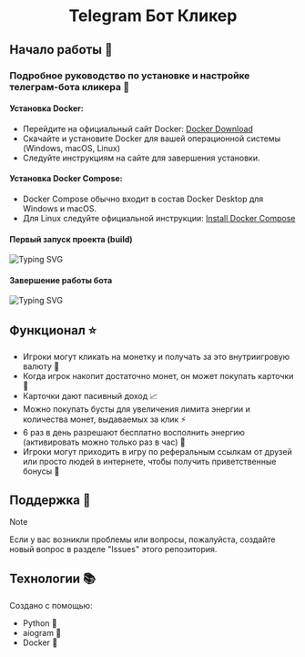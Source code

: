<h1 align="center">Telegram Бот Кликер</h1>

## Начало работы :mag_right:

### Подробное руководство по установке и настройке телеграм-бота кликера :wrench:

<h4>Установка Docker:</h4>

- Перейдите на официальный сайт Docker: <a href="https://www.docker.com/">Docker Download</a>
- Скачайте и установите Docker для вашей операционной системы (Windows, macOS, Linux)
- Следуйте инструкциям на сайте для завершения установки.

<h4>Установка Docker Compose:</h4>

- Docker Compose обычно входит в состав Docker Desktop для Windows и macOS.
- Для Linux следуйте официальной инструкции: <a href="https://docs.docker.com/desktop/install/linux-install/">Install Docker Compose</a>

<h4>Первый запуск проекта (build)</h4>
<picture>
  <source media="(prefers-color-scheme: dark)" srcset="https://readme-typing-svg.herokuapp.com?font=Comic+Sans&duration=4000&pause=100&color=FFFFFF&background=000000&random=false&width=435&lines=cd+Telegram-Bot-Clicker;docker+compose+up+--build">
    <!-- Светлая тема -->
    <img alt="Typing SVG" src="https://readme-typing-svg.herokuapp.com?font=Comic+Sans&duration=4400&pause=1000&color=000000&background=FFFFFF&random=false&width=460&lines=cd+Telegram-Bot-Clicker;docker+compose+up+%E2%80%94build">
</picture>

<h4>Завершение работы бота</h4>
<picture>
  <source media="(prefers-color-scheme: dark)" srcset="https://readme-typing-svg.herokuapp.com?font=Comic+Sans&duration=4400&pause=1000&color=FFFFFF&background=000000&random=false&width=460&lines=docker-compose+down">
    <!-- Светлая тема -->
    <img alt="Typing SVG" src="https://readme-typing-svg.herokuapp.com?font=Comic+Sans&duration=4400&pause=1000&color=000000&background=FFFFFF&random=false&width=460&lines=docker-compose+down">
</picture>

## Функционал :star:
- Игроки могут кликать на монетку и получать за это внутриигровую валюту 💸
- Когда игрок накопит достаточно монет, он может покупать карточки 🎴
- Карточки дают пасивный доход 📈
- Можно покупать бусты для увеличения лимита энергии и количества монет, выдаваемых за клик ⚡
- 6 раз в день разрешают бесплатно восполнить энергию (активировать можно только раз в час) 🔋
- Игроки могут приходить в игру по реферальным ссылкам от друзей или просто людей в интернете, чтобы получить приветственные бонусы 🤝

## Поддержка :pencil:
> [!NOTE]
> Если у вас возникли проблемы или вопросы, пожалуйста, создайте новый вопрос в разделе "Issues" этого репозитория.

## Технологии 📚

Создано с помощью:
- Python 🐍
- aiogram 🤖
- Docker 🐋
